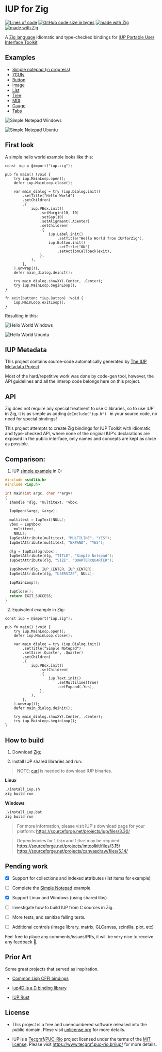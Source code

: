 # IUP for Zig
[![Lines of code](https://img.shields.io/tokei/lines/github/batiati/IUPforZig)]()
[![GitHub code size in bytes](https://img.shields.io/github/languages/code-size/batiati/IUPforZig)]()
[![made with Zig](https://img.shields.io/badge/made%20with%20%E2%9D%A4%20-Zig-orange)]()
[![made with Zig](https://img.shields.io/badge/unlicensed-public%20domain-brightgreen)]()

A [Zig language](https://ziglang.org/) idiomatic and type-checked bindings for [IUP Portable User Interface Toolkit](https://webserver2.tecgraf.puc-rio.br/iup/)

## Examples

- [Simple notepad (in progress)](docs/simple_notepad.md)
- [7GUIs](src/7gui/ReadMe.md)
- [Button](docs/button.md)
- [Image](docs/image.md)
- [List](docs/list.md)
- [Tree](docs/tree.md)
- [MDI](docs/mdi.md)
- [Gauge](docs/gauge.md)
- [Tabs](docs/tabs.md)

![Simple Notepad Windows](docs/SimpleNotepadWindows.gif)

![Simple Notepad Ubuntu](docs/SimpleNotepadUbuntu.gif)

## First look

A simple hello world example looks like this:

```Zig
const iup = @import("iup.zig");

pub fn main() !void {
    try iup.MainLoop.open();
    defer iup.MainLoop.close();

    var main_dialog = try (iup.Dialog.init()
        .setTitle("Hello World")
        .setChildren(
        .{
            iup.VBox.init()
                .setMargin(10, 10)
                .setGap(10)
                .setAlignment(.ACenter)
                .setChildren(
                .{
                    iup.Label.init()
                        .setTitle("Hello World from IUPforZig"),
                    iup.Button.init()
                        .setTitle("OK")
                        .setActionCallback(exit),
                },
            ),
        },
    ).unwrap());
    defer main_dialog.deinit();

    try main_dialog.showXY(.Center, .Center);
    try iup.MainLoop.beginLoop();
}

fn exit(button: *iup.Button) !void {
    iup.MainLoop.exitLoop();
}
```

Resulting in this:

![Hello World Windows](docs/HelloWorldWindows.jpg)

![Hello World Ubuntu](docs/HelloWorldUbuntu.jpg)

## IUP Metadata

This project contains source-code automatically generated by [The IUP Metadata Project](https://github.com/batiati/IUPMetadata).

Most of the hard/repetitive work was done by code-gen tool, however, the API guidelines and all the interop code belongs here on this project.

## API

Zig does not require any special treatment to use C libraries, so to use IUP in Zig, it is as simple as adding `@cInclude("iup.h") ` in your source code, no need for special bindings!

This project attempts to create Zig bindings for IUP Toolkit with idiomatic and type-checked API, where none of the original IUP's declarations are exposed in the public interface, only names and concepts are kept as close as possible.

## Comparison:

1. IUP [simple example](https://webserver2.tecgraf.puc-rio.br/iup/examples/tutorial/example3_1.c) in C:

```C
#include <stdlib.h>
#include <iup.h>

int main(int argc, char **argv)
{
  Ihandle *dlg, *multitext, *vbox;

  IupOpen(&argc, &argv);

  multitext = IupText(NULL);
  vbox = IupVbox(
    multitext,
    NULL);
  IupSetAttribute(multitext, "MULTILINE", "YES");
  IupSetAttribute(multitext, "EXPAND", "YES");

  dlg = IupDialog(vbox);
  IupSetAttribute(dlg, "TITLE", "Simple Notepad");
  IupSetAttribute(dlg, "SIZE", "QUARTERxQUARTER");

  IupShowXY(dlg, IUP_CENTER, IUP_CENTER);
  IupSetAttribute(dlg, "USERSIZE", NULL);

  IupMainLoop();

  IupClose();
  return EXIT_SUCCESS;
}
``` 

2. Equivalent example in Zig:

```zig
const iup = @import("iup.zig");

pub fn main() !void {
    try iup.MainLoop.open();
    defer iup.MainLoop.close();

    var main_dialog = try (iup.Dialog.init()
        .setTitle("Simple Notepad")
        .setSize(.Quarter, .Quarter)
        .setChildren(
        .{
            iup.VBox.init()
                .setChildren(
                .{
                    iup.Text.init()
                        .setMultiline(true)
                        .setExpand(.Yes),
                },
            ),
        },
    ).unwrap());
    defer main_dialog.deinit();

    try main_dialog.showXY(.Center, .Center);
    try iup.MainLoop.beginLoop();
}
```

## How to build

1. Download [Zig](https://ziglang.org/download/);

2. Install IUP shared libraries and run:

> NOTE: [curl](https://curl.se/) is needed to download IUP binaries.

**Linux**
```bash
./install_iup.sh
zig build run
```

**Windows**
```cmd
.\install_iup.bat
zig build run
```

>For more information, please visit IUP's download page for your platform:
>https://sourceforge.net/projects/iup/files/3.30/

>Dependencies for `libim` and `libcd` may be required:
>https://sourceforge.net/projects/imtoolkit/files/3.15/
>https://sourceforge.net/projects/canvasdraw/files/5.14/

## Pending work

- [X] Support for collections and indexed attributes (list items for example)

- [ ] Complete the [Simple Notepad](https://github.com/batiati/IUPforZig/blob/master/src/example.zig) example.

- [X] Support Linux and Windows (using shared libs)

- [ ] Investigate how to build IUP from C sources in Zig.

- [ ] More tests, and sanitize failing tests.

- [ ] Additional controls (image library, matrix, GLCanvas, scintilla, plot, etc)

Feel free to place any comments/issues/PRs, it will be very nice to receive any feedback 🚀.

## Prior Art

Some great projects that served as inspiration.

- [Common Lisp CFFI bindings](https://github.com/lispnik/iup)

- [Iup4D is a D binding library](https://github.com/Heromyth/Iup4D)

- [IUP Rust](https://github.com/dcampbell24/iup-rust)

## License

* This project is a free and unencumbered software released into the public domain. Plese visit [unlicense.org](https://unlicense.org/) for more details.

* IUP is a [Tecgraf](http://www.tecgraf.puc-rio.br)/[PUC-Rio](http://www.puc-rio.br) project licensed under the terms of the [MIT license](http://www.opensource.org/licenses/mit-license.html). Please visit https://www.tecgraf.puc-rio.br/iup/ for more details.
